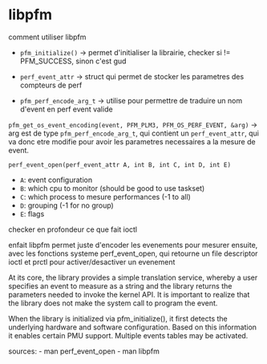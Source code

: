# libpfm

comment utiliser libpfm

- `pfm_initialize()` -> permet d'initialiser la librairie, checker si != PFM_SUCCESS, sinon c'est gud

- `perf_event_attr` -> struct qui permet de stocker les parametres des compteurs de perf 
- `pfm_perf_encode_arg_t` -> utilise pour permettre de traduire un nom d'event en perf event valide 


`pfm_get_os_event_encoding(event, PFM_PLM3, PFM_OS_PERF_EVENT, &arg)`
-> arg est de type `pfm_perf_encode_arg_t`, qui contient un `perf_event_attr`, qui va donc etre modifie pour avoir les parametres necessaires a la mesure de event.

`perf_event_open(perf_event_attr A, int B, int C, int D, int E)`
- `A`: event configuration
- `B`: which cpu to monitor (should be good to use taskset)
- `C`: which process to mesure performances (-1 to all)
- `D`: grouping (-1 for no group)
- `E`: flags

checker en profondeur ce que fait ioctl


enfait libpfm permet juste d'encoder les evenements pour mesurer ensuite, avec les fonctions systeme perf_event_open, qui retourne un file descriptor
ioctl et prctl pour activer/desactiver un evenement 

At its core, the library provides a simple translation service, whereby a  user specifies  an  event to measure as a string and the library returns the parameters needed to invoke the kernel API. It is important to realize that  the  library does not make the system call to program the event.

When the library is initialized via pfm_initialize(), it first detects the  underlying hardware and software configuration.  Based on this information it enables certain PMU support.  Multiple events tables may be activated.


sources:
    - man perf_event_open
    - man libpfm
